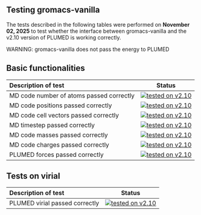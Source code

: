 Testing gromacs-vanilla
------------------------
 
The tests described in the following tables were performed on __November 02, 2025__ to test whether the interface between gromacs-vanilla and the v2.10 version of PLUMED is working correctly.

WARNING: gromacs-vanilla does not pass the energy to PLUMED 

## Basic functionalities

| Description of test | Status | 
|:--------------------|:------:| 
| MD code number of atoms passed correctly | [![tested on v2.10](https://img.shields.io/badge/v2.10-fail%200%25-green.svg)](natoms_v2.10.html) |
| MD code positions passed correctly | [![tested on v2.10](https://img.shields.io/badge/v2.10-fail%200%25-green.svg)](positions_v2.10.html) |
| MD code cell vectors passed correctly | [![tested on v2.10](https://img.shields.io/badge/v2.10-fail%200%25-green.svg)](cell_v2.10.html) |
| MD timestep passed correctly | [![tested on v2.10](https://img.shields.io/badge/v2.10-fail%200%25-green.svg)](timestep_v2.10.html) |
| MD code masses passed correctly | [![tested on v2.10](https://img.shields.io/badge/v2.10-fail%200%25-green.svg)](mass_v2.10.html) |
| MD code charges passed correctly | [![tested on v2.10](https://img.shields.io/badge/v2.10-fail%200%25-green.svg)](charge_v2.10.html) |
| PLUMED forces passed correctly | [![tested on v2.10](https://img.shields.io/badge/v2.10-fail%200%25-green.svg)](forces_v2.10.html) |

## Tests on virial

| Description of test | Status | 
|:--------------------|:------:| 
| PLUMED virial passed correctly | [![tested on v2.10](https://img.shields.io/badge/v2.10-fail%209%25-yellow.svg)](virial_v2.10.html) |
